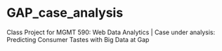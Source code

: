 # GAP_case_analysis
Class Project for MGMT 590: Web Data Analytics | Case under analysis: Predicting Consumer Tastes with Big Data at Gap
